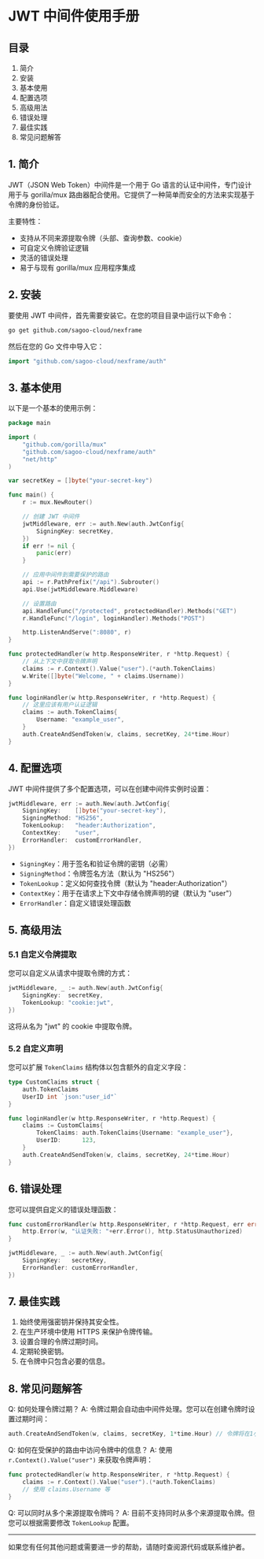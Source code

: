 # JWT 中间件使用手册

## 目录
1. 简介
2. 安装
3. 基本使用
4. 配置选项
5. 高级用法
6. 错误处理
7. 最佳实践
8. 常见问题解答

## 1. 简介

JWT（JSON Web Token）中间件是一个用于 Go 语言的认证中间件，专门设计用于与 gorilla/mux 路由器配合使用。它提供了一种简单而安全的方法来实现基于令牌的身份验证。

主要特性：
- 支持从不同来源提取令牌（头部、查询参数、cookie）
- 可自定义令牌验证逻辑
- 灵活的错误处理
- 易于与现有 gorilla/mux 应用程序集成

## 2. 安装

要使用 JWT 中间件，首先需要安装它。在您的项目目录中运行以下命令：

```bash
go get github.com/sagoo-cloud/nexframe
```

然后在您的 Go 文件中导入它：

```go
import "github.com/sagoo-cloud/nexframe/auth"

```

## 3. 基本使用

以下是一个基本的使用示例：

```go
package main

import (
    "github.com/gorilla/mux"
    "github.com/sagoo-cloud/nexframe/auth"
    "net/http"
)

var secretKey = []byte("your-secret-key")

func main() {
    r := mux.NewRouter()

    // 创建 JWT 中间件
    jwtMiddleware, err := auth.New(auth.JwtConfig{
        SigningKey: secretKey,
    })
    if err != nil {
        panic(err)
    }

    // 应用中间件到需要保护的路由
    api := r.PathPrefix("/api").Subrouter()
    api.Use(jwtMiddleware.Middleware)

    // 设置路由
    api.HandleFunc("/protected", protectedHandler).Methods("GET")
    r.HandleFunc("/login", loginHandler).Methods("POST")

    http.ListenAndServe(":8080", r)
}

func protectedHandler(w http.ResponseWriter, r *http.Request) {
    // 从上下文中获取令牌声明
    claims := r.Context().Value("user").(*auth.TokenClaims)
    w.Write([]byte("Welcome, " + claims.Username))
}

func loginHandler(w http.ResponseWriter, r *http.Request) {
    // 这里应该有用户认证逻辑
    claims := auth.TokenClaims{
        Username: "example_user",
    }
    auth.CreateAndSendToken(w, claims, secretKey, 24*time.Hour)
}
```

## 4. 配置选项

JWT 中间件提供了多个配置选项，可以在创建中间件实例时设置：

```go
jwtMiddleware, err := auth.New(auth.JwtConfig{
    SigningKey:    []byte("your-secret-key"),
    SigningMethod: "HS256",
    TokenLookup:   "header:Authorization",
    ContextKey:    "user",
    ErrorHandler:  customErrorHandler,
})
```

- `SigningKey`：用于签名和验证令牌的密钥（必需）
- `SigningMethod`：令牌签名方法（默认为 "HS256"）
- `TokenLookup`：定义如何查找令牌（默认为 "header:Authorization"）
- `ContextKey`：用于在请求上下文中存储令牌声明的键（默认为 "user"）
- `ErrorHandler`：自定义错误处理函数

## 5. 高级用法

### 5.1 自定义令牌提取

您可以自定义从请求中提取令牌的方式：

```go
jwtMiddleware, _ := auth.New(auth.JwtConfig{
    SigningKey:  secretKey,
    TokenLookup: "cookie:jwt",
})
```

这将从名为 "jwt" 的 cookie 中提取令牌。

### 5.2 自定义声明

您可以扩展 `TokenClaims` 结构体以包含额外的自定义字段：

```go
type CustomClaims struct {
    auth.TokenClaims
    UserID int `json:"user_id"`
}

func loginHandler(w http.ResponseWriter, r *http.Request) {
    claims := CustomClaims{
        TokenClaims: auth.TokenClaims{Username: "example_user"},
        UserID:      123,
    }
    auth.CreateAndSendToken(w, claims, secretKey, 24*time.Hour)
}
```

## 6. 错误处理

您可以提供自定义的错误处理函数：

```go
func customErrorHandler(w http.ResponseWriter, r *http.Request, err error) {
    http.Error(w, "认证失败: "+err.Error(), http.StatusUnauthorized)
}

jwtMiddleware, _ := auth.New(auth.JwtConfig{
    SigningKey:   secretKey,
    ErrorHandler: customErrorHandler,
})
```

## 7. 最佳实践

1. 始终使用强密钥并保持其安全性。
2. 在生产环境中使用 HTTPS 来保护令牌传输。
3. 设置合理的令牌过期时间。
4. 定期轮换密钥。
5. 在令牌中只包含必要的信息。

## 8. 常见问题解答

Q: 如何处理令牌过期？
A: 令牌过期会自动由中间件处理。您可以在创建令牌时设置过期时间：
```go
auth.CreateAndSendToken(w, claims, secretKey, 1*time.Hour) // 令牌将在1小时后过期
```

Q: 如何在受保护的路由中访问令牌中的信息？
A: 使用 `r.Context().Value("user")` 来获取令牌声明：
```go
func protectedHandler(w http.ResponseWriter, r *http.Request) {
    claims := r.Context().Value("user").(*auth.TokenClaims)
    // 使用 claims.Username 等
}
```

Q: 可以同时从多个来源提取令牌吗？
A: 目前不支持同时从多个来源提取令牌。但您可以根据需要修改 `TokenLookup` 配置。

---

如果您有任何其他问题或需要进一步的帮助，请随时查阅源代码或联系维护者。